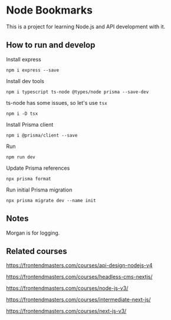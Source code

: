 # Node Bookmarks

This is a project for learning Node.js and API development with it.

## How to run and develop

Install express

```
npm i express --save
```

Install dev tools

```
npm i typescript ts-node @types/node prisma --save-dev
```

ts-node has some issues, so let's use `tsx`

```
npm i -D tsx
```

Install Prisma client

```
npm i @prisma/client --save
```

Run

```
npm run dev
```

Update Prisma references

```
npx prisma format
```

Run initial Prisma migration

```
npx prisma migrate dev --name init
```

## Notes

Morgan is for logging.



## Related courses

https://frontendmasters.com/courses/api-design-nodejs-v4

https://frontendmasters.com/courses/headless-cms-nextjs/

https://frontendmasters.com/courses/node-js-v3/

https://frontendmasters.com/courses/intermediate-next-js/

https://frontendmasters.com/courses/next-js-v3/


